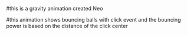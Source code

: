 #this is a gravity animation created Neo

#this animation shows bouncing balls with click event and the bouncing power is based on the distance of the click center
